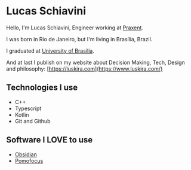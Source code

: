 # Lucas Schiavini

Hello, I'm Lucas Schiavini, Engineer working at [Praxent](https://praxent.com).

I was born in Rio de Janeiro, but I'm living in Brasília, Brazil. 

I graduated at [University of Brasilia](https://www.unb.br/).

And at last I publish on my website about Decision Making, Tech, Design and philosophy: [https://luskira.com](https://www.luskira.com/)

## Technologies I use
- C++
- Typescript
- Kotlin
- Git and Github

## Software I LOVE to use
- [Obsidian](https://obsidian.md)
- [Pomofocus](https://pomofocus.io)